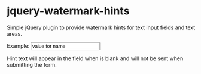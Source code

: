 # jquery-watermark-hints

Simple jQuery plugin to provide watermark hints for text input fields and text areas.

Example:
  <input id="telephone" name="telephone" type="text" value="value for name"/>
  
  <script type="text/javascript" charset="utf-8">
    $("name").hint('+52 (55) 56581591')
  </script>
  

Hint text will appear in the field when is blank and will not be sent when submitting the form.